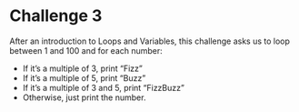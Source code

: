 # Challenge 3

After an introduction to Loops and Variables, this challenge asks us to loop between 1 and 100 and for each number:

* If it’s a multiple of 3, print “Fizz”
* If it’s a multiple of 5, print “Buzz”
* If it’s a multiple of 3 and 5, print “FizzBuzz”
* Otherwise, just print the number.